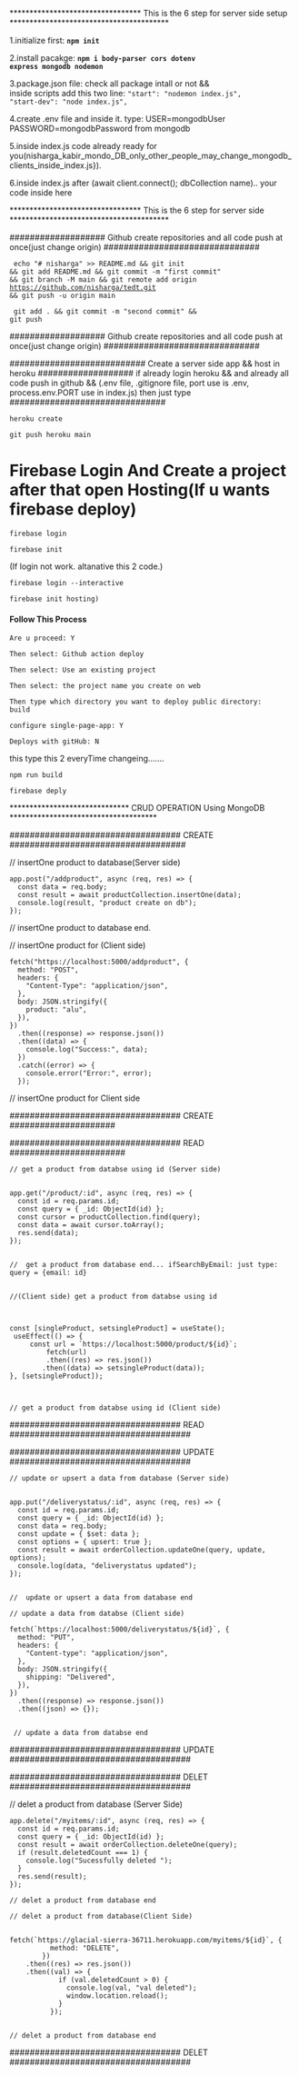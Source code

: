 ********************************* This is the 6 step for server side setup **************************************** 

1.initialize first:  <code>**npm init**  </code>

2.install pacakge:  <code>**npm i body-parser cors dotenv express mongodb nodemon**  </code> 

3.package.json file: check all package intall or not &&  
inside scripts add this two line:  <code>"start": "nodemon index.js", "start-dev": "node index.js", </code>

4.create .env file and inside it. type: USER=mongodbUser PASSWORD=mongodbPassword from mongodb  

5.inside index.js code already ready for you(nisharga_kabir_mondo_DB_only_other_people_may_change_mongodb_clients_inside_index.js}). 

6.inside index.js after (await client.connect(); dbCollection name).. your code inside here 



********************************* This is the 6 step for server side ****************************************
 
################### Github create repositories and all code push at once(just change origin) ###############################


<code>  echo "# nisharga" >> README.md && git init && git add README.md && git commit -m "first commit" && git branch -M main && git remote add origin https://github.com/nisharga/tedt.git && git push -u origin main  </code>


<code> git add . && git commit -m "second commit" && git push  </code>

################### Github create repositories and all code push at once(just change origin) ###############################

########################### Create a server side app && host in heroku ################### 
if already login heroku && and already all code push in github && (.env file, .gitignore file, 
port use is .env, process.env.PORT use in index.js) then just type ###############################



<code>heroku create</code>

<code>git push heroku main</code>

# Firebase Login And Create a project after that open Hosting(If u wants firebase deploy)

<code>firebase login</code>
	
<code>firebase init</code>

(If login not work. altanative this 2 code.)
	
<code>firebase login --interactive</code>
	
<code>firebase init hosting)</code>

<h4>Follow This Process</h4>

<code>Are u proceed: Y</code>
	
<code>Then select: Github action deploy</code>
	
<code>Then select: Use an existing project</code>
	
<code>Then select: the project name you create on web</code>

<code>Then type which directory you want to deploy public directory: build</code>

<code>configure single-page-app: Y</code>

<code>Deploys with gitHub: N</code>

this type this 2 everyTime changeing.......

<code>npm run build</code>
	
<code>firebase deply</code>



****************************** CRUD OPERATION Using MongoDB ************************************* 

################################## CREATE ###################################
	
// insertOne product to database(Server side)
	
	 
	
    app.post("/addproduct", async (req, res) => {
      const data = req.body;
      const result = await productCollection.insertOne(data);
      console.log(result, "product create on db");
    });
		
		 
			
// insertOne product to database end.

 // insertOne product for (Client side)
 
 
    fetch("https://localhost:5000/addproduct", {
      method: "POST",
      headers: {
        "Content-Type": "application/json",
      },
      body: JSON.stringify({
        product: "alu", 
      }),
    })
      .then((response) => response.json())
      .then((data) => {
        console.log("Success:", data);
      })
      .catch((error) => {
        console.error("Error:", error);
      });
      
      
 // insertOne product for Client side
 
################################## CREATE ##################### 
 
################################## READ ####################### 

    // get a product from databse using id (Server side) 
    
    
    app.get("/product/:id", async (req, res) => {
      const id = req.params.id;
      const query = { _id: ObjectId(id) }; 
      const cursor = productCollection.find(query);
      const data = await cursor.toArray();
      res.send(data);
    });
    
    
    //  get a product from database end... ifSearchByEmail: just type: query = {email: id}
 

	//(Client side) get a product from databse using id 

	 
	
	const [singleProduct, setsingleProduct] = useState();
 	 useEffect(() => {
   		 const url = `https://localhost:5000/product/${id}`;
    		 fetch(url)
     		 .then((res) => res.json())
      		.then((data) => setsingleProduct(data));
  	}, [setsingleProduct]);
  	
	 
  
	// get a product from databse using id (Client side)

################################## READ ####################################

################################## UPDATE ####################################

    // update or upsert a data from database (Server side) 
    
    
    app.put("/deliverystatus/:id", async (req, res) => {
      const id = req.params.id;
      const query = { _id: ObjectId(id) };
      const data = req.body;
      const update = { $set: data };
      const options = { upsert: true };
      const result = await orderCollection.updateOne(query, update, options);
      console.log(data, "deliverystatus updated");
    });
    
    
    //  update or upsert a data from database end
	
    // update a data from databse (Client side)
    
	fetch(`https://localhost:5000/deliverystatus/${id}`, {
      method: "PUT",
      headers: {
        "Content-type": "application/json",
      },
      body: JSON.stringify({
        shipping: "Delivered",
      }),
    })
      .then((response) => response.json())
      .then((json) => {});
      
      
     // update a data from databse end
      
     
################################## UPDATE ####################################


################################## DELET ####################################

   // delet a product from database (Server Side)
   
   
    app.delete("/myitems/:id", async (req, res) => {
      const id = req.params.id;
      const query = { _id: ObjectId(id) };
      const result = await orderCollection.deleteOne(query);
      if (result.deletedCount === 1) {
        console.log("Sucessfully deleted ");
      }
      res.send(result);
    });

    // delet a product from database end 

    // delet a product from database(Client Side)
       
       
	fetch(`https://glacial-sierra-36711.herokuapp.com/myitems/${id}`, {
              method: "DELETE",
            })
        .then((res) => res.json())
        .then((val) => {
                if (val.deletedCount > 0) {
                  console.log(val, "val deleted");
                  window.location.reload();
                }
              });
	      
	      
    // delet a product from database end 
################################## DELET ####################################
